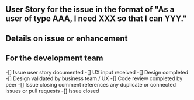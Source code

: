 ## User Story for the issue in the format of "As a user of type AAA, I need XXX so that I can YYY."


## Details on issue or enhancement


## For the development team
-[] Issue user story documented
-[] UX input received
-[] Design completed
-[] Design validated by business team / UX
-[] Code review completed by peer
-[] Issue closing comment references any duplicate or connected issues or pull requests
-[] Issue closed

